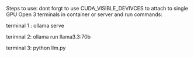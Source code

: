 Steps to use:
dont forgt to use CUDA_VISIBLE_DEVIVCES to attach to single GPU
Open 3 terminals in container or server and run commands:

terminal 1 :
ollama serve

terimnal 2:
ollama run llama3.3:70b

terminal 3:
python llm.py
